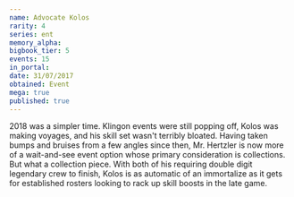 ```yaml
---
name: Advocate Kolos
rarity: 4
series: ent
memory_alpha:
bigbook_tier: 5
events: 15
in_portal:
date: 31/07/2017
obtained: Event
mega: true
published: true
---
```


2018 was a simpler time. Klingon events were still popping off, Kolos was making voyages, and his skill set wasn't terribly bloated. Having taken bumps and bruises from a few angles since then, Mr. Hertzler is now more of a wait-and-see event option whose primary consideration is collections. But what a collection piece. With both of his requiring double digit legendary crew to finish, Kolos is as automatic of an immortalize as it gets for established rosters looking to rack up skill boosts in the late game.
